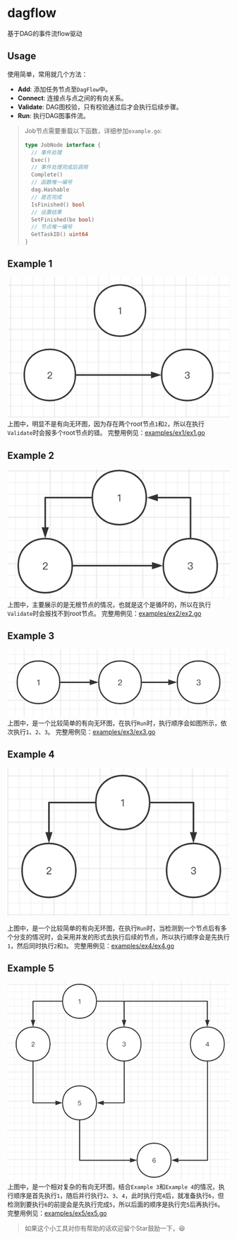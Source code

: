 # dagflow
基于DAG的事件流flow驱动

## Usage
使用简单，常用就几个方法：
- **Add**: 添加任务节点至`DagFlow`中。
- **Connect**: 连接点与点之间的有向关系。
- **Validate**: DAG图校验，只有校验通过后才会执行后续步骤。
- **Run**: 执行DAG图事件流。

> Job节点需要重载以下函数，详细参加`example.go`:
> ```Go
>type JobNode interface {
>	// 事件处理
>	Exec()
>	// 事件处理完成后调用
>	Complete()
>	// 函数唯一编号
>	dag.Hashable
>	// 是否完成
>	IsFinished() bool
>	// 设置结果
>	SetFinished(bo bool)
>	// 节点唯一编号
>	GetTaskID() uint64
>}
> ```

## Example 1
![example1](examples/ex1/ex1.png)
上图中，明显不是有向无环图，因为存在两个root节点`1`和`2`，所以在执行`Validate`时会报多个root节点的错。
完整用例见：[examples/ex1/ex1.go](examples/ex1/ex1.go)

## Example 2
![example2](examples/ex2/ex2.png)
上图中，主要展示的是无根节点的情况，也就是这个是循环的，所以在执行`Validate`时会报找不到root节点。
完整用例见：[examples/ex2/ex2.go](examples/ex2/ex2.go)

## Example 3
![example3](examples/ex3/ex3.png)
上图中，是一个比较简单的有向无环图，在执行`Run`时，执行顺序会如图所示，依次执行`1`、`2`、`3`。
完整用例见：[examples/ex3/ex3.go](examples/ex3/ex3.go)

## Example 4
![example4](examples/ex4/ex4.png)

上图中，是一个比较简单的有向无环图，在执行`Run`时，当检测到一个节点后有多个分支的情况时，会采用并发的形式去执行后续的节点，所以执行顺序会是先执行`1`，然后同时执行`2`和`3`。
完整用例见：[examples/ex4/ex4.go](examples/ex4/ex4.go)

## Example 5
![example5](examples/ex5/ex5.png)
上图中，是一个相对复杂的有向无环图，结合`Example 3`和`Example 4`的情况，执行顺序是首先执行`1`，随后并行执行`2`、`3`、`4`，此时执行完`4`后，就准备执行`6`，但检测到要执行`6`的前提会是先执行完成`5`，所以后面的顺序是执行完`5`后再执行`6`。
完整用例见：[examples/ex5/ex5.go](examples/ex5/ex5.go)


> 如果这个小工具对你有帮助的话欢迎留个Star鼓励一下，😆
